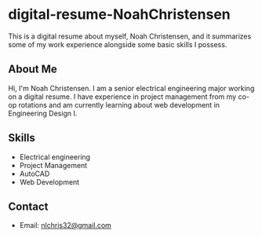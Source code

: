 # digital-resume-NoahChristensen
This is a digital resume about myself, Noah Christensen, and it summarizes some of my work experience alongside some basic skills I possess.

## About Me
Hi, I'm Noah Christensen. I am a senior electrical engineering major working on a digital resume. 
I have experience in project management from my co-op rotations and am currently learning about web development in Engineering Design I.

## Skills
- Electrical engineering
- Project Management
- AutoCAD
- Web Development

## Contact
- Email: nlchris32@gmail.com